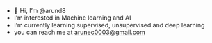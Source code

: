- 👋 Hi, I’m @arund8
- I’m interested in Machine learning and AI
- I’m currently learning supervised, unsupervised and deep learning
- you can reach me at arunec0003@gmail.com

<!---
arund8/arund8 is a ✨ special ✨ repository because its `README.md` (this file) appears on your GitHub profile.
You can click the Preview link to take a look at your changes.
--->
